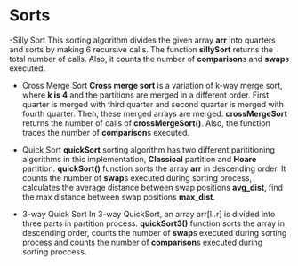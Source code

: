 # Sorts
-Silly Sort
This sorting algorithm divides the given array **arr** into quarters and sorts by making 6 recursive calls. The function **sillySort** returns the total number of calls. Also, it counts the number of **comparison**s and **swap**s executed.

- Cross Merge Sort
**Cross merge sort**  is a variation of k-way merge sort, where **k is 4** and the partitions are merged in a different order. First quarter is merged with third quarter and second quarter is merged with fourth quarter. Then, these merged arrays are merged. **crossMergeSort** returns the number of calls of **crossMergeSort()**. Also, the function traces the number of **comparison**s executed.

- Quick Sort
**quickSort** sorting algorithm has two different parititioning algorithms in this implementation, **Classical** partition and **Hoare** partition. **quickSort()** function sorts the array **arr** in descending order. It counts the number of **swap**s executed during sorting process, calculates the average distance between swap positions **avg_dist**, find the max distance between swap positions **max_dist**.

- 3-way Quick Sort
In 3-way QuickSort, an array arr[l..r] is divided into three parts in partition process. **quickSort3()** function sorts the array in descending order, counts the number of **swap**s executed during sorting process and counts the number of **comparison**s executed during sorting proccess. 
